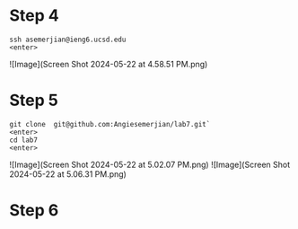 # Step 4 #
```
ssh asemerjian@ieng6.ucsd.edu
<enter>
```
![Image](Screen Shot 2024-05-22 at 4.58.51 PM.png)
# Step 5 #
```
git clone  git@github.com:Angiesemerjian/lab7.git`
<enter>
cd lab7
<enter>
```
![Image](Screen Shot 2024-05-22 at 5.02.07 PM.png)
![Image](Screen Shot 2024-05-22 at 5.06.31 PM.png)

# Step 6 # 
